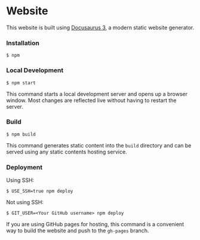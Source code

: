 # Website

This website is built using [Docusaurus 3](https://docusaurus.io/), a modern static website generator.

### Installation

```
$ npm
```

### Local Development

```
$ npm start
```

This command starts a local development server and opens up a browser window. Most changes are reflected live without having to restart the server.

### Build

```
$ npm build
```

This command generates static content into the `build` directory and can be served using any static contents hosting service.

### Deployment

Using SSH:

```
$ USE_SSH=true npm deploy
```

Not using SSH:

```
$ GIT_USER=<Your GitHub username> npm deploy
```

If you are using GitHub pages for hosting, this command is a convenient way to build the website and push to the `gh-pages` branch.

